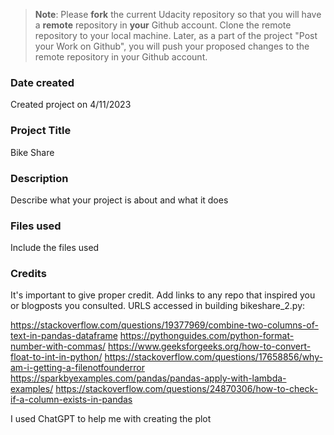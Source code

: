 >**Note**: Please **fork** the current Udacity repository so that you will have a **remote** repository in **your** Github account. Clone the remote repository to your local machine. Later, as a part of the project "Post your Work on Github", you will push your proposed changes to the remote repository in your Github account.

### Date created
Created project on 4/11/2023

### Project Title
Bike Share

### Description
Describe what your project is about and what it does

### Files used
Include the files used

### Credits
It's important to give proper credit. Add links to any repo that inspired you or blogposts you consulted.
URLS accessed in building bikeshare_2.py:

https://stackoverflow.com/questions/19377969/combine-two-columns-of-text-in-pandas-dataframe
https://pythonguides.com/python-format-number-with-commas/
https://www.geeksforgeeks.org/how-to-convert-float-to-int-in-python/
https://stackoverflow.com/questions/17658856/why-am-i-getting-a-filenotfounderror
https://sparkbyexamples.com/pandas/pandas-apply-with-lambda-examples/
https://stackoverflow.com/questions/24870306/how-to-check-if-a-column-exists-in-pandas

I used ChatGPT to help me with creating the plot

